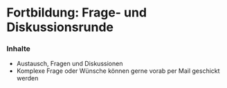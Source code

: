 # Fortbildung: Frage- und Diskussionsrunde


### Inhalte
+ Austausch, Fragen und Diskussionen
+ Komplexe Frage oder Wünsche können gerne vorab per Mail geschickt werden













